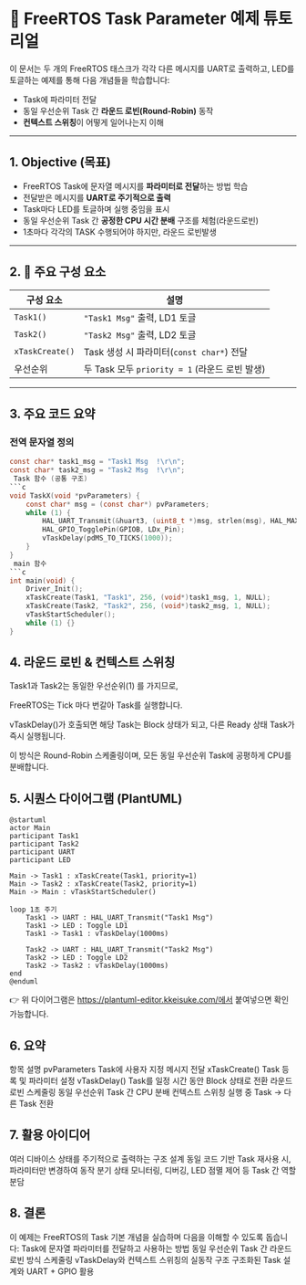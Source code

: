 # 🧵 FreeRTOS Task Parameter 예제 튜토리얼

이 문서는 두 개의 FreeRTOS 태스크가 각각 다른 메시지를 UART로 출력하고, LED를 토글하는 예제를 통해 다음 개념들을 학습합니다:

- Task에 파라미터 전달
- 동일 우선순위 Task 간 **라운드 로빈(Round-Robin)** 동작
- **컨텍스트 스위칭**이 어떻게 일어나는지 이해

---

## 1. Objective (목표)

- FreeRTOS Task에 문자열 메시지를 **파라미터로 전달**하는 방법 학습
- 전달받은 메시지를 **UART로 주기적으로 출력**
- Task마다 LED를 토글하며 실행 중임을 표시
- 동일 우선순위 Task 간 **공정한 CPU 시간 분배** 구조를 체험(라운드로빈)
- 1초마다 각각의 TASK 수행되어야 하지만, 라운드 로빈발생

---

## 2. 🔧 주요 구성 요소

| 구성 요소     | 설명 |
|--------------|------|
| `Task1()`    | `"Task1 Msg"` 출력, LD1 토글 |
| `Task2()`    | `"Task2 Msg"` 출력, LD2 토글 |
| `xTaskCreate()` | Task 생성 시 파라미터(`const char*`) 전달 |
| 우선순위      | 두 Task 모두 `priority = 1` (라운드 로빈 발생) |

---

## 3.  주요 코드 요약

###  전역 문자열 정의

```c
const char* task1_msg = "Task1 Msg  !\r\n";
const char* task2_msg = "Task2 Msg  !\r\n";
 Task 함수 (공통 구조)
```c
void TaskX(void *pvParameters) {
    const char* msg = (const char*) pvParameters;
    while (1) {
        HAL_UART_Transmit(&huart3, (uint8_t *)msg, strlen(msg), HAL_MAX_DELAY);
        HAL_GPIO_TogglePin(GPIOB, LDx_Pin);
        vTaskDelay(pdMS_TO_TICKS(1000));
    }
}
 main 함수
```c
int main(void) {
    Driver_Init();
    xTaskCreate(Task1, "Task1", 256, (void*)task1_msg, 1, NULL);
    xTaskCreate(Task2, "Task2", 256, (void*)task2_msg, 1, NULL);
    vTaskStartScheduler();
    while (1) {}
}
```
## 4. 라운드 로빈 & 컨텍스트 스위칭
Task1과 Task2는 동일한 우선순위(1) 를 가지므로,

FreeRTOS는 Tick 마다 번갈아 Task를 실행합니다.

vTaskDelay()가 호출되면 해당 Task는 Block 상태가 되고,
다른 Ready 상태 Task가 즉시 실행됩니다.

 이 방식은 Round-Robin 스케줄링이며,
모든 동일 우선순위 Task에 공평하게 CPU를 분배합니다.

## 5. 시퀀스 다이어그램 (PlantUML)
```plantuml
@startuml
actor Main
participant Task1
participant Task2
participant UART
participant LED

Main -> Task1 : xTaskCreate(Task1, priority=1)
Main -> Task2 : xTaskCreate(Task2, priority=1)
Main -> Main : vTaskStartScheduler()

loop 1초 주기
    Task1 -> UART : HAL_UART_Transmit("Task1 Msg")
    Task1 -> LED : Toggle LD1
    Task1 -> Task1 : vTaskDelay(1000ms)

    Task2 -> UART : HAL_UART_Transmit("Task2 Msg")
    Task2 -> LED : Toggle LD2
    Task2 -> Task2 : vTaskDelay(1000ms)
end
@enduml
```
👉 위 다이어그램은 https://plantuml-editor.kkeisuke.com/에서 붙여넣으면 확인 가능합니다.

## 6. 요약
항목	설명
pvParameters	Task에 사용자 지정 메시지 전달
xTaskCreate()	Task 등록 및 파라미터 설정
vTaskDelay()	Task를 일정 시간 동안 Block 상태로 전환
라운드 로빈 스케줄링	동일 우선순위 Task 간 CPU 분배
컨텍스트 스위칭	실행 중 Task → 다른 Task 전환

## 7. 활용 아이디어
여러 디바이스 상태를 주기적으로 출력하는 구조 설계
동일 코드 기반 Task 재사용 시, 파라미터만 변경하여 동작 분기
상태 모니터링, 디버깅, LED 점멸 제어 등 Task 간 역할 분담

## 8. 결론
이 예제는 FreeRTOS의 Task 기본 개념을 실습하며 다음을 이해할 수 있도록 돕습니다:
Task에 문자열 파라미터를 전달하고 사용하는 방법
동일 우선순위 Task 간 라운드 로빈 방식 스케줄링
vTaskDelay와 컨텍스트 스위칭의 실동작 구조
구조화된 Task 설계와 UART + GPIO 활용